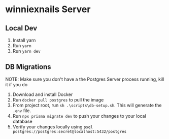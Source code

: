 # winniexnails Server

## Local Dev

1. Install yarn
2. Run `yarn`
3. Run `yarn dev`

## DB Migrations
NOTE: Make sure you don't have a the Postgres Server process running, kill it if you do

1. Download and install Docker
2. Run `docker pull postgres` to pull the image
3. From project root, run `sh .\scripts\db-setup.sh`. This will generate the `.env` file.
4. Run `npx prisma migrate dev` to push your changes to your local database
5. Verify your changes locally using `psql postgres://postgres:secret@localhost:5432/postgres`